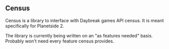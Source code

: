 ## Census

Census is a library to interface with Daybreak games API census.  It is meant specifically for Planetside 2.

The library is currently being written on an "as features needed" basis.  Probably won't need every feature census provides.
